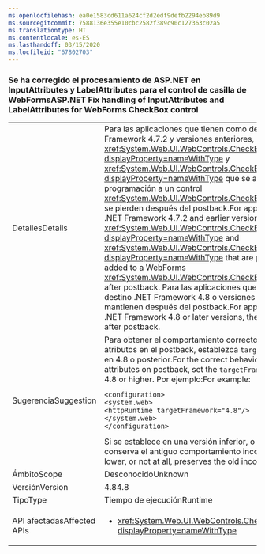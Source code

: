 ```yaml
---
ms.openlocfilehash: ea0e1583cd611a624cf2d2edf9defb2294eb89d9
ms.sourcegitcommit: 7588136e355e10cbc2582f389c90c127363c02a5
ms.translationtype: HT
ms.contentlocale: es-ES
ms.lasthandoff: 03/15/2020
ms.locfileid: "67802703"
---
```

### <a name="aspnet-fix-handling-of-inputattributes-and-labelattributes-for-webforms-checkbox-control"></a><span data-ttu-id="41113-101">Se ha corregido el procesamiento de ASP.NET en InputAttributes y LabelAttributes para el control de casilla de WebForms</span><span class="sxs-lookup"><span data-stu-id="41113-101">ASP.NET Fix handling of InputAttributes and LabelAttributes for WebForms CheckBox control</span></span>

|   |   |
|---|---|
|<span data-ttu-id="41113-102">Detalles</span><span class="sxs-lookup"><span data-stu-id="41113-102">Details</span></span>|<span data-ttu-id="41113-103">Para las aplicaciones que tienen como destino .NET Framework 4.7.2 y versiones anteriores, <xref:System.Web.UI.WebControls.CheckBox.InputAttributes?displayProperty=nameWithType> y <xref:System.Web.UI.WebControls.CheckBox.LabelAttributes?displayProperty=nameWithType> que se agregan mediante programación a un control <xref:System.Web.UI.WebControls.CheckBox> de WebForms se pierden después del postback.</span><span class="sxs-lookup"><span data-stu-id="41113-103">For applications that target .NET Framework 4.7.2 and earlier versions, <xref:System.Web.UI.WebControls.CheckBox.InputAttributes?displayProperty=nameWithType> and <xref:System.Web.UI.WebControls.CheckBox.LabelAttributes?displayProperty=nameWithType> that are programmatically added to a WebForms <xref:System.Web.UI.WebControls.CheckBox> control are lost after postback.</span></span> <span data-ttu-id="41113-104">Para las aplicaciones que tienen como destino .NET Framework 4.8 o versiones posteriores, se mantienen después del postback.</span><span class="sxs-lookup"><span data-stu-id="41113-104">For applications that target .NET Framework 4.8 or later versions, they are preserved after postback.</span></span>|
|<span data-ttu-id="41113-105">Sugerencia</span><span class="sxs-lookup"><span data-stu-id="41113-105">Suggestion</span></span>|<span data-ttu-id="41113-106">Para obtener el comportamiento correcto para restaurar los atributos en el postback, establezca <code>targetFrameworkVersion</code> en 4.8 o posterior.</span><span class="sxs-lookup"><span data-stu-id="41113-106">For the correct behavior for restoring attributes on postback, set the <code>targetFrameworkVersion</code> to 4.8 or higher.</span></span> <span data-ttu-id="41113-107">Por ejemplo:</span><span class="sxs-lookup"><span data-stu-id="41113-107">For example:</span></span><pre><code class="lang-xml">&lt;configuration&gt;&#13;&#10;&lt;system.web&gt;&#13;&#10;&lt;httpRuntime targetFramework=&quot;4.8&quot;/&gt;&#13;&#10;&lt;/system.web&gt;&#13;&#10;&lt;/configuration&gt;&#13;&#10;</code></pre><span data-ttu-id="41113-108">Si se establece en una versión inferior, o en ninguna, se conserva el antiguo comportamiento incorrecto.</span><span class="sxs-lookup"><span data-stu-id="41113-108">Setting it lower, or not at all, preserves the old incorrect behavior.</span></span>|
|<span data-ttu-id="41113-109">Ámbito</span><span class="sxs-lookup"><span data-stu-id="41113-109">Scope</span></span>|<span data-ttu-id="41113-110">Desconocido</span><span class="sxs-lookup"><span data-stu-id="41113-110">Unknown</span></span>|
|<span data-ttu-id="41113-111">Versión</span><span class="sxs-lookup"><span data-stu-id="41113-111">Version</span></span>|<span data-ttu-id="41113-112">4.8</span><span class="sxs-lookup"><span data-stu-id="41113-112">4.8</span></span>|
|<span data-ttu-id="41113-113">Tipo</span><span class="sxs-lookup"><span data-stu-id="41113-113">Type</span></span>|<span data-ttu-id="41113-114">Tiempo de ejecución</span><span class="sxs-lookup"><span data-stu-id="41113-114">Runtime</span></span>|
|<span data-ttu-id="41113-115">API afectadas</span><span class="sxs-lookup"><span data-stu-id="41113-115">Affected APIs</span></span>|<ul><li><xref:System.Web.UI.WebControls.CheckBox?displayProperty=nameWithType></li></ul>|
